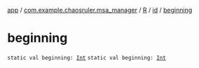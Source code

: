 [app](../../../index.md) / [com.example.chaosruler.msa_manager](../../index.md) / [R](../index.md) / [id](index.md) / [beginning](.)

# beginning

`static val beginning: `[`Int`](https://kotlinlang.org/api/latest/jvm/stdlib/kotlin/-int/index.html)
`static val beginning: `[`Int`](https://kotlinlang.org/api/latest/jvm/stdlib/kotlin/-int/index.html)